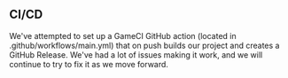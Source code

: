 ## CI/CD
We've attempted to set up a GameCI GitHub action (located in .github/workflows/main.yml) that on push builds our project and creates a GitHub Release.  We've had a lot of issues making it work, and we will continue to try to fix it as we move forward.
